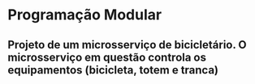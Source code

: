 # Programação Modular

## Projeto de um microsserviço de bicicletário. O microsserviço em questão controla os equipamentos (bicicleta, totem e tranca)
